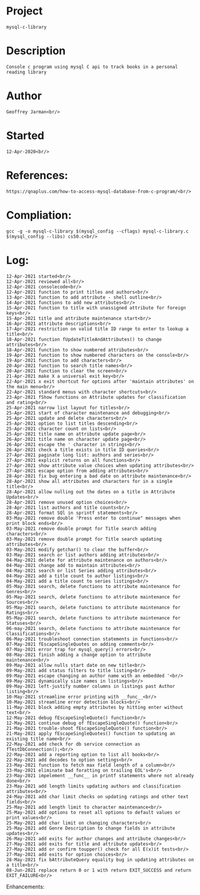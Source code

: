 # Project
    mysql-c-library
# Description
    Console c program using mysql C api to track books in a personal reading library
# Author
    Geoffrey Jarman<br/>
# Started
    12-Apr-2020<br/>
# References:<br/>
    https://qnaplus.com/how-to-access-mysql-database-from-c-program/<br/>
# Compliation:<br/>
    gcc -g -o mysql-c-library $(mysql_config --cflags) mysql-c-library.c $(mysql_config --libs) cs50.c<br/>
# Log:<br/>
    12-Apr-2021 started<br/>
    12-Apr-2021 reviewed all<br/>
    12-Apr-2021 consolecode<br/>
    12-Apr-2021 function to print titles and authors<br/>
    13-Apr-2021 function to add attribute - shell outline<br/>
    14-Apr-2021 functions to add new attributes<br/>
    15-Apr-2021 function to title with unassigned attribute for foreign keys<br/>
    15-Apr-2021 title and attribute maintenance start<br/>
    16-Apr-2021 attribute descriptions<br/>
    17-Apr-2021 restriction on valid title ID range to enter to lookup a title<br/>
    18-Apr-2021 function fUpdateTitleAndAttributes() to change attributes<br/>
    18-Apr-2021 function to show numbered attributes<br/>
    19-Apr-2021 function to show numbered characters on the console<br/>
    19-Apr-2021 function to add characters<br/>
    20-Apr-2021 function to search title names<br/>
    20-Apr-2021 function to clear the screen<br/>
    21-Apr-2021 make X a universal exit key<br/>
    22-Apr-2021 x exit shortcut for options after 'maintain attributes' on the main menu<br/>
    22-Apr-2021 standard menus with character shortcuts<br/>
    23-Apr-2021 fShow functions on Attribute updates for classification and rating<br/>
    25-Apr-2021 narrow list layout for titles<br/>
    25-Apr-2021 start of character maintenance and debugging<br/>
    25-Apr-2021 update and delete characters<br/>
    25-Apr-2021 option to list titles descending<br/>
    25-Apr-2021 character count on lists<br/>
    25-Apr-2021 title name on attribute update page<br/>
    26-Apr-2021 title name on character update page<br/>
    26-Apr-2021 escape the ' character in strings<br/>
    26-Apr-2021 check a title exists in title ID queries<br/>
    27-Apr-2021 paginate long list: authors and series<br/>
    27-Apr-2021 explicit returns on all functions<br/>
    27-Apr-2021 show attribute value choices when updating attributes<br/>
    27-Apr-2021 escape option from adding attributes<br/>
    28-Apr-2021 fix bug entering a bad date on attribute maintenance<br/>
    28-Apr-2021 show all attributes and characters for in a single title<br/>
    28-Apr-2021 allow nulling out the dates on a title in Attribute Updates<br/>
    28-Apr-2021 remove unused option choices<br/>
    28-Apr-2021 list authors and title counts<br/>
    28-Apr-2021 format SQl in sprintf statements<br/>
    03-May-2021 remove double 'Press enter to continue" messages when print block ends<br/>
    03-May-2021 remove double prompt for Title search adding characters<br/>
    03-May-2021 remove double prompt for Title search updating attributes<br/>
    03-May-2021 modify getchar() to clear the buffer<br/>
    03-May-2021 search or list authors adding attributes<br/>
    04-May-2021 delete for attribute maintenance on authors<br/>
    04-May-2021 change add to maintain attributes<br/>
    04-May-2021 search or list Series adding attributes<br/>
    04-May-2021 add a title count to author listings<br/>
    04-May-2021 add a title count to series listings<br/>
    05-May-2021 search, delete functions to attribute maintenance for Genres<br/>
    05-May-2021 search, delete functions to attribute maintenance for Sources<br/>
    05-May-2021 search, delete functions to attribute maintenance for Ratings<br/>
    05-May-2021 search, delete functions to attribute maintenance for Statuses<br/>
    06-may-2021 search, delete functions to attribute maintenance for Classifications<br/>
    06-May-2021 troubleshoot connection statements in functions<br/>
    07-May-2021 fEscapeSingleQuotes on adding comments<br/>
    07-May-2021 error trap for mysql_query() errors<br/>
    08-May-2021 finish adding a change option to attribute maintenance<br/>
    09-May-2021 allow nulls start date on new title<br/>
    09-May-2021 add status filters to title listing<br/>
    09-May-2021 escape changing an author name with an embedded '<br/>
    09-May-2021 dynamically size names in listings<br/>
    09-May-2021 left-justify number columns in listings past Author listing<br/>
    10-May-2021 streamline error printing with __func__<br/>
    10-May-2021 streamline error detection blocks<br/>
    11-May-2021 block adding empty attributes by hitting enter without text<br/>
    12-May-2021 debug fEscapeSingleQuote() function<br/>
    12-May-2021 continue debug of fEscapeSingleQuote() function<br/>
    21-May-2021 trouble-shoot fEscapeSingleQuote() function<br/>
    21-May-2021 apply fEscapeSingleQuotes() function to updating an existing title name<br/>
    22-May-2021 add check for db service connection as fTestDbConnection();<br/>
    22-May-2021 add a reporting option to list all books<br/>
    22-May-2021 add decodes to option settings<br/>
    23-May-2021 function to fetch max field length of a column<br/>
    23-May-2021 eliminate bad foratting on trailing EOL's<br/>
    23-May-2021 impelement __func__ in printf statements where not already done<br/>
    23-May-2021 add length limits updating authors and classification attributes<br/>
    24-May-2021 add char limit checks on updating ratings and other text fields<br/>
    25-May-2021 add length limit to character maintenance<br/>
    25-May-2021 add options to reset all options to default values or print values<br/>
    25-May-2021 add char limit on changing characters<br/>
    25-May-2021 add Genre Description to change fields in attribute updates<br/>
    26-May-2021 add exits for author changes and attribute changes<br/>
    27-May-2021 add exits for title and attribute updates<br/>
    27-May-2021 add or confirm toupper() check for all E(x)it tests<br/>
    27-May-2021 add exits for option choices<br/>
    28-May-2021 fix bAttributeQuery equality bug in updating attributes on a title<br/>
    08-Jun-2021 replace return 0 or 1 with return EXIT_SUCCESS and return EXIT_FAILURE<br/>
Enhancements:<br/>
<br/>
